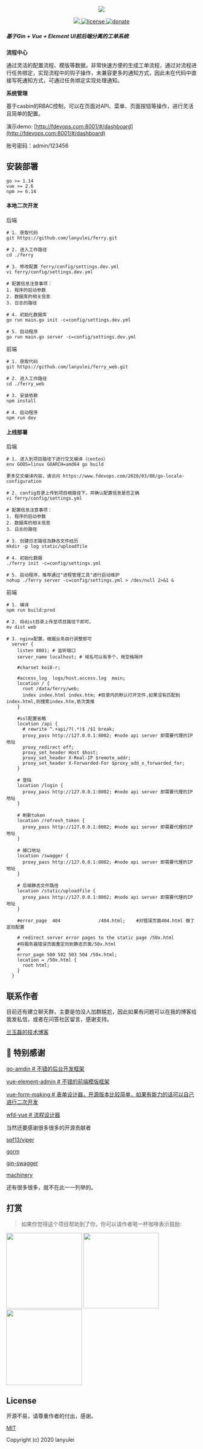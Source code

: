 <p align="center">
  <img src="https://www.fdevops.com/wp-content/uploads/2020/07/1595066253-ferry_logo_meitu_1.png">
</p>


<p align="center">
  <a href="https://github.com/lanyulei/ferry">
    <img src="https://www.fdevops.com/wp-content/uploads/2020/07/1595067271-badge.png">
  </a>
  <a href="https://github.com/lanyulei/ferry">
    <img src="https://www.fdevops.com/wp-content/uploads/2020/07/1595067272-apistatus.png" alt="license">
  </a>
    <a href="https://github.com/lanyulei/ferry">
    <img src="https://www.fdevops.com/wp-content/uploads/2020/07/1595067269-donate.png" alt="donate">
  </a>
</p>

##### 基于Gin + Vue + Element UI前后端分离的工单系统

**流程中心**

通过灵活的配置流程、模版等数据，非常快速方便的生成工单流程，通过对流程进行任务绑定，实现流程中的钩子操作，未兼容更多的通知方式，因此未在代码中直接写死通知方式，可通过任务绑定实现处理通知。

**系统管理**

基于casbin的RBAC控制，可以在页面对API、菜单、页面按钮等操作，进行灵活且简单的配置。

演示demo: [http://fdevops.com:8001/#/dashboard](http://fdevops.com:8001/#/dashboard)

账号密码：admin/123456

## 安装部署

```
go >= 1.14
vue >= 2.6
npm >= 6.14
```

#### 本地二次开发

后端

```
# 1. 获取代码
git https://github.com/lanyulei/ferry.git

# 2. 进入工作路径
cd ./ferry

# 3. 修改配置 ferry/config/settings.dev.yml
vi ferry/config/settings.dev.yml

# 配置信息注意事项：
1. 程序的启动参数
2. 数据库的相关信息
3. 日志的路径

# 4. 初始化数据库
go run main.go init -c=config/settings.dev.yml

# 5. 启动程序
go run main.go server -c=config/settings.dev.yml
```

前端

```
# 1. 获取代码
git https://github.com/lanyulei/ferry_web.git

# 2. 进入工作路径
cd ./ferry_web

# 3. 安装依赖
npm install

# 4. 启动程序
npm run dev
```


#### 上线部署

后端

```
# 1. 进入到项目路径下进行交叉编译（centos）
env GOOS=linux GOARCH=amd64 go build

更多交叉编译内容，请访问 https://www.fdevops.com/2020/03/08/go-locale-configuration

# 2. config目录上传到项目根路径下，并确认配置信息是否正确
vi ferry/config/settings.yml

# 配置信息注意事项：
1. 程序的启动参数
2. 数据库的相关信息
3. 日志的路径

# 3. 创建日志路径及静态文件经历
mkdir -p log static/uploadfile

# 4. 初始化数据
./ferry init -c=config/settings.yml

# 5. 启动程序，推荐通过"进程管理工具"进行启动维护
nohup ./ferry server -c=config/settings.yml > /dev/null 2>&1 &
```

前端

```
# 1. 编译
npm run build:prod

# 2. 将dist目录上传至项目路径下即可。
mv dist web

# 3. nginx配置，根据业务自行调整即可
  server {
    listen 8001; # 监听端口
    server_name localhost; # 域名可以有多个，用空格隔开
  
    #charset koi8-r;
  
    #access_log  logs/host.access.log  main;
    location / {
      root /data/ferry/web;
      index index.html index.htm; #目录内的默认打开文件,如果没有匹配到index.html,则搜索index.htm,依次类推
    }
  
    #ssl配置省略
    location /api {
      # rewrite ^.+api/?(.*)$ /$1 break;
      proxy_pass http://127.0.0.1:8002; #node api server 即需要代理的IP地址
      proxy_redirect off;
      proxy_set_header Host $host;
      proxy_set_header X-Real-IP $remote_addr;
      proxy_set_header X-Forwarded-For $proxy_add_x_forwarded_for;
    }
  
    # 登陆
    location /login {
      proxy_pass http://127.0.0.1:8002; #node api server 即需要代理的IP地址
    }
  
    # 刷新token
    location /refresh_token {
      proxy_pass http://127.0.0.1:8002; #node api server 即需要代理的IP地址
    }
  
    # 接口地址
    location /swagger {
      proxy_pass http://127.0.0.1:8002; #node api server 即需要代理的IP地址
    }
  
    # 后端静态文件路径
    location /static/uploadfile {
      proxy_pass http://127.0.0.1:8002; #node api server 即需要代理的IP地址
    }
  
    #error_page  404              /404.html;    #对错误页面404.html 做了定向配置
  
    # redirect server error pages to the static page /50x.html
    #将服务器错误页面重定向到静态页面/50x.html
    #
    error_page 500 502 503 504 /50x.html;
    location = /50x.html {
      root html;
    }
  }
```

## 联系作者

目前还有建立聊天群，主要是怕没人加群尴尬，因此如果有问题可以在我的博客给我发私信，或者在问答社区留言，感谢支持。

[兰玉磊的技术博客](https://www.fdevops.com/)

## 🤝 特别感谢
[go-amdin # 不错的后台开发框架](https://github.com/wenjianzhang/go-admin.git)

[vue-element-admin # 不错的前端模版框架](https://github.com/PanJiaChen/vue-element-admin)

[vue-form-making # 表单设计器，开源版本比较简单，如果有能力的话可以自己进行二次开发 ](https://github.com/GavinZhuLei/vue-form-making.git)

[wfd-vue # 流程设计器](https://github.com/guozhaolong/wfd-vue)

当然还要感谢很多很多的开源贡献者

[spf13/viper](https://github.com/spf13/viper)

[gorm](https://github.com/jinzhu/gorm)

[gin-swagger](https://github.com/swaggo/gin-swagger)

[machinery](https://github.com/RichardKnop/machinery.git)

还有很多很多，就不在此一一列举的。

## 打赏

> 如果你觉得这个项目帮助到了你，你可以请作者喝一杯咖啡表示鼓励:

<img class="no-margin" src="https://www.fdevops.com/wp-content/uploads/2020/07/1595072566-51595072477_.pic_.jpg"  height="200px" >
<img class="no-margin" src="https://www.fdevops.com/wp-content/uploads/2020/07/1595072569-71595072557_.pic_.jpg"  height="200px" >
<img class="no-margin" src="https://www.fdevops.com/wp-content/uploads/2020/07/1595072562-41595072433_.pic_.jpg"  height="200px" >

## License

开源不易，请尊重作者的付出，感谢。

[MIT](https://github.com/lanyulei/ferry/blob/master/LICENSE)

Copyright (c) 2020 lanyulei

